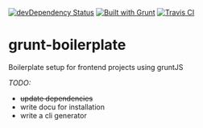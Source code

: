 [![devDependency Status](https://david-dm.org/ifahrentholz/grunt-boilerplate.svg)](https://david-dm.org/ifahrentholz/grunt-boilerplate#info=devDependencies)
[![Built with Grunt](https://cdn.gruntjs.com/builtwith.png)](http://gruntjs.com/)
[![Travis CI](https://travis-ci.org/ifahrentholz/grunt-boilerplate.svg?branch=master)](https://travis-ci.org/ifahrentholz/grunt-boilerplate)


# grunt-boilerplate
Boilerplate setup for frontend projects using gruntJS

*TODO:*
- ~~update dependencies~~
- write docu for installation
- write a cli generator

